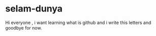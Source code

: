 # selam-dunya  

Hi everyone , i want learning what is github and i write this letters and goodbye for now.
